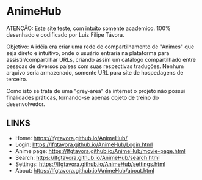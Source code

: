 # AnimeHub

ATENÇÂO: Este site teste, com intuito somente academico. 100% desenhado e codificado por Luiz Filipe Távora.

Objetivo:
A idéia era criar uma rede de compartilhamento de "Animes" que seja direto e intuitivo, onde o usuário entraria na plataforma para assistir/compartilhar URLs, criando assim um catálogo compartilhado entre pessoas de diversos países com suas respectivas traduções. Nenhum arquivo seria armazenado, somente URL para site de hospedagens de terceiro.

Como isto se trata de uma "grey-area" da internet o projeto não possui finalidades práticas, tornando-se apenas objeto de treino
do desenvolvedor.

## LINKS
- Home: https://lfgtavora.github.io/AnimeHub/
- Login: https://lfgtavora.github.io/AnimeHub/Login.html
- Anime page: https://lfgtavora.github.io/AnimeHub/movie-page.html
- Search: https://lfgtavora.github.io/AnimeHub/search.html
- Settings: https://lfgtavora.github.io/AnimeHub/settings.html
- About: https://lfgtavora.github.io/AnimeHub/about.html


